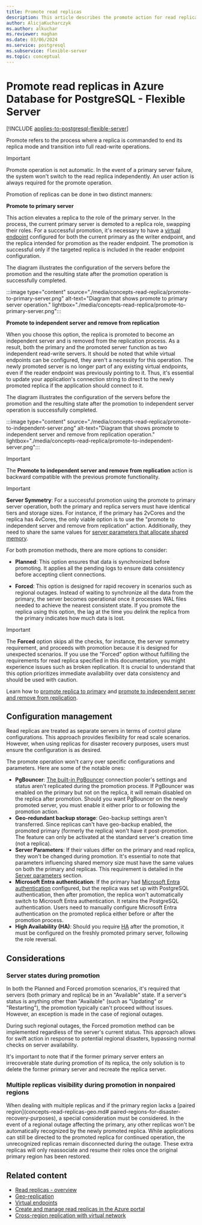 ```yaml
---
title: Promote read replicas 
description: This article describes the promote action for read replica feature in Azure Database for PostgreSQL - Flexible Server.
author: AlicjaKucharczyk
ms.author: alkuchar
ms.reviewer: maghan
ms.date: 03/06/2024
ms.service: postgresql
ms.subservice: flexible-server
ms.topic: conceptual
---
```


# Promote read replicas in Azure Database for PostgreSQL - Flexible Server

[!INCLUDE [applies-to-postgresql-flexible-server](../includes/applies-to-postgresql-flexible-server.md)]

Promote refers to the process where a replica is commanded to end its replica mode and transition into full read-write operations.

> [!IMPORTANT]  
> Promote operation is not automatic. In the event of a primary server failure, the system won't switch to the read replica independently. An user action is always required for the promote operation.

Promotion of replicas can be done in two distinct manners:

**Promote to primary server**

This action elevates a replica to the role of the primary server. In the process, the current primary server is demoted to a replica role, swapping their roles. For a successful promotion, it's necessary to have a [virtual endpoint](concepts-read-replicas-promote.md) configured for both the current primary as the writer endpoint, and the replica intended for promotion as the reader endpoint. The promotion is successful only if the targeted replica is included in the reader endpoint configuration.

The diagram illustrates the configuration of the servers before the promotion and the resulting state after the promotion operation is successfully completed.

:::image type="content" source="./media/concepts-read-replica/promote-to-primary-server.png" alt-text="Diagram that shows promote to primary server operation." lightbox="./media/concepts-read-replica/promote-to-primary-server.png":::

**Promote to independent server and remove from replication**

When you choose this option, the replica is promoted to become an independent server and is removed from the replication process. As a result, both the primary and the promoted server function as two independent read-write servers. It should be noted that while virtual endpoints can be configured, they aren't a necessity for this operation. The newly promoted server is no longer part of any existing virtual endpoints, even if the reader endpoint was previously pointing to it. Thus, it's essential to update your application's connection string to direct to the newly promoted replica if the application should connect to it.

The diagram illustrates the configuration of the servers before the promotion and the resulting state after the promotion to independent server operation is successfully completed.

:::image type="content" source="./media/concepts-read-replica/promote-to-independent-server.png" alt-text="Diagram that shows promote to independent server and remove from replication operation." lightbox="./media/concepts-read-replica/promote-to-independent-server.png":::

> [!IMPORTANT]  
> The **Promote to independent server and remove from replication** action is backward compatible with the previous promote functionality.

> [!IMPORTANT]  
> **Server Symmetry**: For a successful promotion using the promote to primary server operation, both the primary and replica servers must have identical tiers and storage sizes. For instance, if the primary has 2vCores and the replica has 4vCores, the only viable option is to use the "promote to independent server and remove from replication" action. Additionally, they need to share the same values for [server parameters that allocate shared memory](concepts-read-replicas.md#server-parameters).

For both promotion methods, there are more options to consider:

- **Planned**: This option ensures that data is synchronized before promoting. It applies all the pending logs to ensure data consistency before accepting client connections.

- **Forced**: This option is designed for rapid recovery in scenarios such as regional outages. Instead of waiting to synchronize all the data from the primary, the server becomes operational once it processes WAL files needed to achieve the nearest consistent state. If you promote the replica using this option, the lag at the time you delink the replica from the primary indicates how much data is lost.

> [!IMPORTANT]
> The **Forced** option skips all the checks, for instance, the server symmetry requirement, and proceeds with promotion because it is designed for unexpected scenarios. If you use the "Forced" option without fulfilling the requirements for read replica specified in this documentation, you might experience issues such as broken replication. It is crucial to understand that this option prioritizes immediate availability over data consistency and should be used with caution.

Learn how to [promote replica to primary](how-to-read-replicas-portal.md#promote-replicas) and [promote to independent server and remove from replication](how-to-read-replicas-portal.md#promote-replica-to-independent-server).

## Configuration management

Read replicas are treated as separate servers in terms of control plane configurations. This approach provides flexibility for read scale scenarios. However, when using replicas for disaster recovery purposes, users must ensure the configuration is as desired.

The promote operation won't carry over specific configurations and parameters. Here are some of the notable ones:

- **PgBouncer**: [The built-in PgBouncer](concepts-pgbouncer.md) connection pooler's settings and status aren't replicated during the promotion process. If PgBouncer was enabled on the primary but not on the replica, it will remain disabled on the replica after promotion. Should you want PgBouncer on the newly promoted server, you must enable it either prior to or following the promotion action.
- **Geo-redundant backup storage**: Geo-backup settings aren't transferred. Since replicas can't have geo-backup enabled, the promoted primary (formerly the replica) won't have it post-promotion. The feature can only be activated at the standard server's creation time (not a replica).
- **Server Parameters**: If their values differ on the primary and read replica, they won't be changed during promotion. It's essential to note that parameters influencing shared memory size must have the same values on both the primary and replicas. This requirement is detailed in the [Server parameters](concepts-read-replicas.md#server-parameters) section.
- **Microsoft Entra authentication**: If the primary had [Microsoft Entra authentication](concepts-azure-ad-authentication.md) configured, but the replica was set up with PostgreSQL authentication, then after promotion, the replica won't automatically switch to Microsoft Entra authentication. It retains the PostgreSQL authentication. Users need to manually configure Microsoft Entra authentication on the promoted replica either before or after the promotion process.
- **High Availability (HA)**: Should you require [HA](concepts-high-availability.md) after the promotion, it must be configured on the freshly promoted primary server, following the role reversal.


## Considerations
### Server states during promotion

In both the Planned and Forced promotion scenarios, it's required that servers (both primary and replica) be in an "Available" state. If a server's status is anything other than "Available" (such as "Updating" or "Restarting"), the promotion typically can't proceed without issues. However, an exception is made in the case of regional outages.

During such regional outages, the Forced promotion method can be implemented regardless of the server's current status. This approach allows for swift action in response to potential regional disasters, bypassing normal checks on server availability. 

It's important to note that if the former primary server enters an irrecoverable state during promotion of its replica, the only solution is to delete the former primary server and recreate the replica server. 

### Multiple replicas visibility during promotion in nonpaired regions

When dealing with multiple replicas and if the primary region lacks a [paired region](concepts-read-replicas-geo.md# paired-regions-for-disaster-recovery-purposes), a special consideration must be considered. In the event of a regional outage affecting the primary, any other replicas won't be automatically recognized by the newly promoted replica. While applications can still be directed to the promoted replica for continued operation, the unrecognized replicas remain disconnected during the outage. These extra replicas will only reassociate and resume their roles once the original primary region has been restored.



## Related content

- [Read replicas - overview](concepts-read-replicas.md)
- [Geo-replication](concepts-read-replicas-geo.md)
- [Virtual endpoints](concepts-read-replicas-virtual-endpoints.md)
- [Create and manage read replicas in the Azure portal](how-to-read-replicas-portal.md)
- [Cross-region replication with virtual network](concepts-networking.md#replication-across-azure-regions-and-virtual-networks-with-private-networking)
